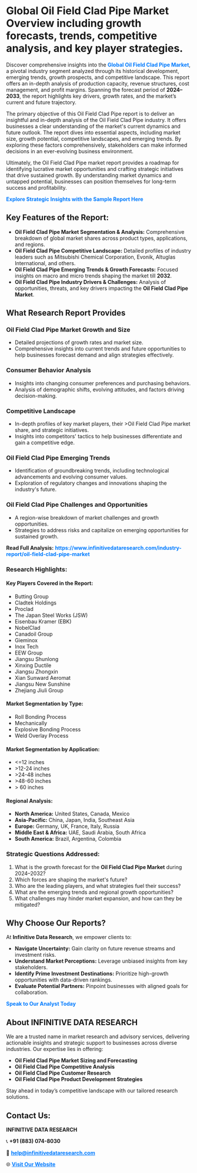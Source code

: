 <h1>Global Oil Field Clad Pipe Market Overview including growth forecasts, trends, competitive analysis, and key player strategies.</h1>
<p>
Discover comprehensive insights into the 
<a href="https://www.infinitivedataresearch.com/industry-report/oil-field-clad-pipe-market" rel="dofollow" style="color: #007BFF; text-decoration: none;"><strong>Global Oil Field Clad Pipe Market</strong></a>, a pivotal industry segment analyzed through its historical development, emerging trends, growth prospects, and competitive landscape. This report offers an in-depth analysis of production capacity, revenue structures, cost management, and profit margins. Spanning the forecast period of <strong>2024–2033</strong>, the report highlights key drivers, growth rates, and the market’s current and future trajectory.
</p>
<p>
The primary objective of this Oil Field Clad Pipe report is to deliver an insightful and in-depth analysis of the Oil Field Clad Pipe industry. It offers businesses a clear understanding of the market's current dynamics and future outlook. The report dives into essential aspects, including market size, growth potential, competitive landscapes, and emerging trends. By exploring these factors comprehensively, stakeholders can make informed decisions in an ever-evolving business environment.
</p>
<p>
Ultimately, the Oil Field Clad Pipe market report provides a roadmap for identifying lucrative market opportunities and crafting strategic initiatives that drive sustained growth. By understanding market dynamics and untapped potential, businesses can position themselves for long-term success and profitability.
</p>
<p>
<a href="https://www.infinitivedataresearch.com/request-sample/reportId=105260" style="color: #007BFF; text-decoration: none;"><strong>Explore Strategic Insights with the Sample Report Here</strong></a>
</p>

<h2>Key Features of the Report:</h2>
<ul>
<li><strong>Oil Field Clad Pipe Market Segmentation & Analysis:</strong> Comprehensive breakdown of global market shares across product types, applications, and regions.</li>
<li><strong>Oil Field Clad Pipe Competitive Landscape:</strong> Detailed profiles of industry leaders such as Mitsubishi Chemical Corporation, Evonik, Altuglas International, and others.</li>
<li><strong>Oil Field Clad Pipe Emerging Trends & Growth Forecasts:</strong> Focused insights on macro and micro trends shaping the market till <strong>2032</strong>.</li>
<li><strong>Oil Field Clad Pipe Industry Drivers & Challenges:</strong> Analysis of opportunities, threats, and key drivers impacting the <strong>Oil Field Clad Pipe Market</strong>.</li>
</ul>

<h2>What Research Report Provides</h2>
<h3>Oil Field Clad Pipe Market Growth and Size</h3>
<ul>
<li>Detailed projections of growth rates and market size.</li>
<li>Comprehensive insights into current trends and future opportunities to help businesses forecast demand and align strategies effectively.</li>
</ul>

<h3>Consumer Behavior Analysis</h3>
<ul>
<li>Insights into changing consumer preferences and purchasing behaviors.</li>
<li>Analysis of demographic shifts, evolving attitudes, and factors driving decision-making.</li>
</ul>

<h3>Competitive Landscape</h3>
<ul>
<li>In-depth profiles of key market players, their >Oil Field Clad Pipe market share, and strategic initiatives.</li>
<li>Insights into competitors' tactics to help businesses differentiate and gain a competitive edge.</li>
</ul>

<h3>Oil Field Clad Pipe Emerging Trends</h3>
<ul>
<li>Identification of groundbreaking trends, including technological advancements and evolving consumer values.</li>
<li>Exploration of regulatory changes and innovations shaping the industry's future.</li>
</ul>

<h3>Oil Field Clad Pipe Challenges and Opportunities</h3>
<ul>
<li>A region-wise breakdown of market challenges and growth opportunities.</li>
<li>Strategies to address risks and capitalize on emerging opportunities for sustained growth.</li>
</ul>
<p><strong>Read Full Analysis:</strong> <a href="https://www.infinitivedataresearch.com/industry-report/oil-field-clad-pipe-market" rel="dofollow" style="color: #007BFF; text-decoration: none;"><strong>https://www.infinitivedataresearch.com/industry-report/oil-field-clad-pipe-market</strong></a></p>
<h3>Research Highlights:</h3>
<h4>Key Players Covered in the Report:</h4>
<ul><li>Butting Group</li><li>Cladtek Holdings</li><li>Proclad</li><li>The Japan Steel Works (JSW)</li><li>Eisenbau Kramer (EBK)</li><li>NobelClad</li><li>Canadoil Group</li><li>Gieminox</li><li>Inox Tech</li><li>EEW Group</li><li>Jiangsu Shunlong</li><li>Xinxing Ductile</li><li>Jiangsu Zhongxin</li><li>Xian Sunward Aeromat</li><li>Jiangsu New Sunshine</li><li>Zhejiang Jiuli Group</li></ul>
<h4>Market Segmentation by Type:</h4>
<ul><li>Roll Bonding Process</li><li>Mechanically</li><li>Explosive Bonding Process</li><li>Weld Overlay Process</li></ul>
<h4>Market Segmentation by Application:</h4>
<ul><li>&lt;=12 inches</li><li>&gt;12-24 inches</li><li>&gt;24-48 inches</li><li>&gt;48-60 inches</li><li>&gt; 60 inches</li></ul>

<h4>Regional Analysis:</h4>
<ul>
<li><strong>North America:</strong> United States, Canada, Mexico</li>
<li><strong>Asia-Pacific:</strong> China, Japan, India, Southeast Asia</li>
<li><strong>Europe:</strong> Germany, UK, France, Italy, Russia</li>
<li><strong>Middle East & Africa:</strong> UAE, Saudi Arabia, South Africa</li>
<li><strong>South America:</strong> Brazil, Argentina, Colombia</li>
</ul>

<h3>Strategic Questions Addressed:</h3>
<ol>
<li>What is the growth forecast for the <strong>Oil Field Clad Pipe Market</strong> during 2024–2032?</li>
<li>Which forces are shaping the market's future?</li>
<li>Who are the leading players, and what strategies fuel their success?</li>
<li>What are the emerging trends and regional growth opportunities?</li>
<li>What challenges may hinder market expansion, and how can they be mitigated?</li>
</ol>

<h2>Why Choose Our Reports?</h2>
<p>At <strong>Infinitive Data Research</strong>, we empower clients to:</p>
<ul>
<li><strong>Navigate Uncertainty:</strong> Gain clarity on future revenue streams and investment risks.</li>
<li><strong>Understand Market Perceptions:</strong> Leverage unbiased insights from key stakeholders.</li>
<li><strong>Identify Prime Investment Destinations:</strong> Prioritize high-growth opportunities with data-driven rankings.</li>
<li><strong>Evaluate Potential Partners:</strong> Pinpoint businesses with aligned goals for collaboration.</li>
</ul>
<p><a href="https://www.infinitivedataresearch.com/industry-report/oil-field-clad-pipe-market" rel="dofollow" style="color: #007BFF; text-decoration: none;"><strong>Speak to Our Analyst Today</strong></a></p>

<h2>About INFINITIVE DATA RESEARCH</h2>
<p>We are a trusted name in market research and advisory services, delivering actionable insights and strategic support to businesses across diverse industries. Our expertise lies in offering:</p>
<ul>
<li><strong>Oil Field Clad Pipe Market Sizing and Forecasting</strong></li>
<li><strong>Oil Field Clad Pipe Competitive Analysis</strong></li>
<li><strong>Oil Field Clad Pipe Customer Research</strong></li>
<li><strong>Oil Field Clad Pipe Product Development Strategies</strong></li>
</ul>
<p>Stay ahead in today’s competitive landscape with our tailored research solutions.</p>

<h2>Contact Us:</h2>
<p><strong>INFINITIVE DATA RESEARCH</strong></p>
<p>📞 <strong>+91 (883) 074-8030</strong></p>
<p>📧 <strong><a href="mailto:help@infinitivedataresearch.com" style="color: #007BFF;">help@infinitivedataresearch.com</a></strong></p>
<p>🌐 <strong><a href="https://www.infinitivedataresearch.com" rel="dofollow" style="color: #007BFF;">Visit Our Website</a></strong></p>